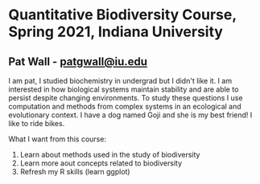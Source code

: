 # Quantitative Biodiversity Course, Spring 2021, Indiana University
## Pat Wall - patgwall@iu.edu
I am pat, I studied biochemistry in undergrad but I didn't like it. I am interested in how biological systems maintain stability and are able to persist despite changing environments. To study these questions I use computation and methods from complex systems in an ecological and evolutionary context. I have a dog named Goji and she is my best friend! I like to ride bikes.

What I want from this course:
1. Learn about methods used in the study of biodiversity
1. Learn more aout concepts related to biodiversity
1. Refresh my R skills (learn ggplot)

